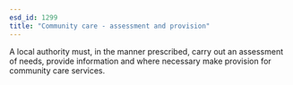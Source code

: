 ```yaml
---
esd_id: 1299
title: "Community care - assessment and provision"
---
```


A local authority must, in the manner prescribed, carry out an assessment of needs, provide information and where necessary make provision for community care services.

